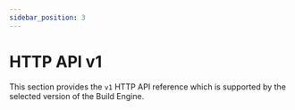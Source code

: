 ```yaml
---
sidebar_position: 3
---
```


# HTTP API v1

This section provides the `v1` HTTP API reference which is supported by the selected version of the Build Engine.
